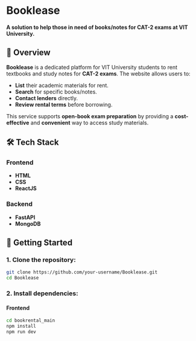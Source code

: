 # **Booklease**

**A solution to help those in need of books/notes for CAT-2 exams at VIT University.**

## **📖 Overview**

**Booklease** is a dedicated platform for VIT University students to rent textbooks and study notes for **CAT-2 exams**. The website allows users to:

- **List** their academic materials for rent.
- **Search** for specific books/notes.
- **Contact lenders** directly.
- **Review rental terms** before borrowing.

This service supports **open-book exam preparation** by providing a **cost-effective** and **convenient** way to access study materials.

## **🛠️ Tech Stack**

### **Frontend**

- **HTML**
- **CSS**
- **ReactJS**

### **Backend**

- **FastAPI**
- **MongoDB**

## **🚀 Getting Started**

### **1. Clone the repository:**

```bash
git clone https://github.com/your-username/Booklease.git
cd Booklease
```

### **2. Install dependencies:**

#### **Frontend**

```bash
cd bookrental_main
npm install
npm run dev
```
